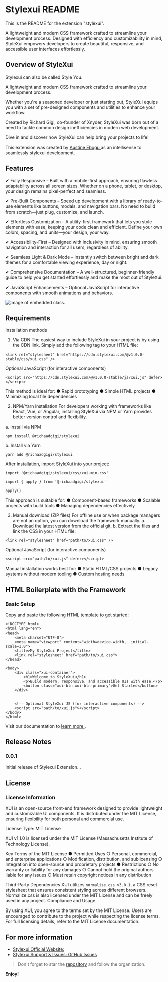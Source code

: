 # Stylexui README

This is the README for the extension "stylexui". 

A lightweight and modern CSS framework crafted to streamline your development process. Designed with efficiency and customizability in mind, StyleXui empowers developers to create beautiful, responsive, and accessible user interfaces effortlessly.

## Overview of StyleXui

Stylexui can also be called Style You.

A lightweight and modern CSS framework crafted to streamline your development process. 

Whether you're a seasoned developer or just starting out, StyleXui equips you with a set of pre-designed components and utilities to enhance your workflow.

Created by Richard Gigi, co-founder of Xnyder, StyleXui was born out of a need to tackle common design inefficiencies in modern web development.

Dive in and discover how StyleXui can help bring your projects to life!

This extension was created by [Austine Ebogu  ](https://eboguaustine.web.app) as an intellisense to seamlessly stylexui development.

## Features

✔ Fully Responsive – Built with a mobile-first approach, ensuring flawless adaptability across all screen sizes. Whether on a phone, tablet, or desktop, your design remains pixel-perfect and seamless.

✔ Pre-Built Components – Speed up development with a library of ready-to-use elements like buttons, modals, and navigation bars. No need to build from scratch—just plug, customize, and launch.

✔ Effortless Customization – A utility-first framework that lets you style elements with ease, keeping your code clean and efficient. Define your own colors, spacing, and units—your design, your way.

✔ Accessibility-First – Designed with inclusivity in mind, ensuring smooth navigation and interaction for all users, regardless of ability.

✔ Seamless Light & Dark Mode – Instantly switch between bright and dark themes for a comfortable viewing experience, day or night.

✔ Comprehensive Documentation – A well-structured, beginner-friendly guide to help you get started effortlessly and make the most out of StyleXui.

✔ JavaScript Enhancements – Optional JavaScript for interactive components with smooth animations and behaviors.






![image of embedded class.](https://res.cloudinary.com/de8gwnof9/image/upload/v1743244716/q7rzq8zptarhesy5tldi.png "Insert xui- to see all the classes.")



<!-- > Tip: Many popular extensions utilize animations. This is an excellent way to show off your extension! We recommend short, focused animations that are easy to follow. -->

## Requirements

Installation methods
1.	Via CDN
The easiest way to include StyleXui in your project is by using the CDN link. Simply add the following <link> tag to your HTML file:


`<link rel="stylesheet" href="https://cdn.stylexui.com/@v1.0.0-stable/css/xui.css" />`

Optional JavaScript (for interactive components) 

`<script src="https://cdn.stylexui.com/@v1.0.0-stable/js/xui.js" defer></script>`

This method is ideal for:
●	Rapid prototyping
●	Simple HTML projects
●	Minimizing local file dependencies

2.	NPM/Yarn installation
For developers working with frameworks like React, Vue, or Angular, installing StyleXui via NPM or Yarn provides better version control and flexibility.

a.	Install via NPM

`npm install @richaadgigi/stylexui`

b.	Install via Yarn

`yarn add @richaadgigi/stylexui`

After installation, import StyleXui into your project:

  `import '@richaadgigi/stylexui/css/xui.min.css'`

  `import { apply } from '@richaadgigi/stylexui'`

  `apply()`

This approach is suitable for:
●	Component-based frameworks
●	Scalable projects with build tools
●	Managing dependencies effectively

3.	Manual download (ZIP files)
For offline use or when package managers are not an option, you can download the framework manually. 
a.	Download the latest version from the official [git](https://github.com/richaadgigi/stylexui.git). 
b.	Extract the files and link the CSS in your HTML file:

`<link rel="stylesheet" href="path/to/xui.css" />`

Optional JavaScript (for interactive components)

`<script src="path/to/xui.js" defer></script>`

Manual installation works best for:
●	Static HTML/CSS projects
●	Legacy systems without modern tooling
●	Custom hosting needs

## HTML Boilerplate with the Framework

### Basic Setup
Copy and paste the following HTML template to get started:

    <!DOCTYPE html> 
    <html lang="en">
    <head>
        <meta charset="UTF-8">
        <meta name="viewport" content="width=device-width,  initial-scale=1.0">
        <title>My StyleXui Project</title>
        <link rel="stylesheet" href="path/to/xui.css"> 
    </head>

    <body>
        <div class="xui-container">
            <h1>Welcome to StyleXui</h1>
            <p>Build modern, responsive, and accessible UIs with ease.</p>
            <button class="xui-btn xui-btn-primary">Get Started</button>
        </div>

        
        <!-- Optional StyleXui JS (for interactive components) -->
        <script src="path/to/xui.js"></script>
    </body>
    </html>

Visit our documentation to [learn more.](https://doc.clickup.com/9012486388/p/h/8cjz87m-2112/8989912e92c935b/8cjz87m-2112).


## Release Notes

### 0.0.1

Initial release of Stylexui Extension...


## License

### License Information

XUI is an open-source front-end framework designed to provide lightweight and customizable UI components. It is distributed under the MIT License, ensuring flexibility for both personal and commercial use.

License Type: MIT License

XUI v1.1.0 is licensed under the MIT License (Massachusetts Institute of Technology License).

Key Terms of the MIT License
●	Permitted Uses
○	Personal, commercial, and enterprise applications
○	Modification, distribution, and sublicensing
○	Integration into open-source and proprietary projects
●	Restrictions
○	No warranty or liability for any damages
○	Cannot hold the original authors liable for any issues
○	Must retain copyright notices in any distribution

Third-Party Dependencies
XUI utilizes `normalize.css v3.0.1`, a CSS reset stylesheet that ensures consistent styling across different browsers. Normalize.css is also licensed under the MIT License and can be freely used in any project.
Compliance and Usage

By using XUI, you agree to the terms set by the MIT License. Users are encouraged to contribute to the project while respecting the license terms.
For full licensing details, refer to the MIT License documentation.
 


## For more information

* [Stylexui  Official Website: ](https://stylexui.com)
* [Stylexui Support & Issues: GitHub Issues](https://github.com/richaadgigi/stylexui/issues)
 

>Don't forget to star the [repository](https://github.com/richaadgigi/stylexui.git) and follow the organization.

**Enjoy!**
